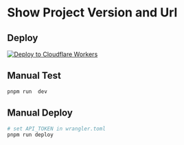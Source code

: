 # Show Project Version and Url

## Deploy


[![Deploy to Cloudflare Workers](https://deploy.workers.cloudflare.com/button)](https://deploy.workers.cloudflare.com/?url=https://github.com/Paper-Dragon/paper-dragon.github.io/tree/cloudflare_worker)

## Manual Test

```bash
pnpm run  dev
```


## Manual Deploy

```bash
# set API_TOKEN in wrangler.toml
pnpm run deploy
```